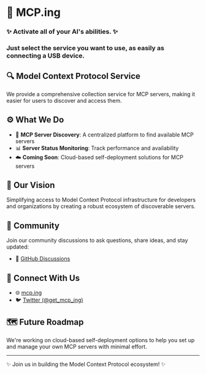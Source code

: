 # 🚀 MCP.ing

### ✨ Activate all of your AI's abilities. ✨
### Just select the service you want to use, as easily as connecting a USB device.

## 🔍 Model Context Protocol Service
We provide a comprehensive collection service for MCP servers, making it easier for users to discover and access them.

## ⚙️ What We Do
- 🔎 **MCP Server Discovery**: A centralized platform to find available MCP servers
- 📊 **Server Status Monitoring**: Track performance and availability
- ☁️ **Coming Soon**: Cloud-based self-deployment solutions for MCP servers

## 🌈 Our Vision
Simplifying access to Model Context Protocol infrastructure for developers and organizations by creating a robust ecosystem of discoverable servers.

## 👥 Community
Join our community discussions to ask questions, share ideas, and stay updated:
- 💬 [GitHub Discussions](https://github.com/orgs/mcp-ing/discussions)

## 🔗 Connect With Us
- 🌐 [mcp.ing](https://mcp.ing)
- 🐦 [Twitter (@get_mcp_ing)](https://x.com/get_mcp_ing)

## 🗺️ Future Roadmap
We're working on cloud-based self-deployment options to help you set up and manage your own MCP servers with minimal effort.

---

✨ Join us in building the Model Context Protocol ecosystem! ✨
